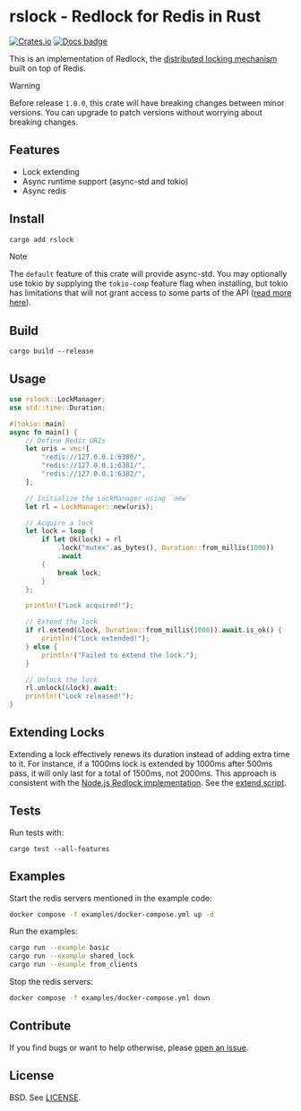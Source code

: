# rslock - Redlock for Redis in Rust

[![Crates.io](https://img.shields.io/crates/v/rslock)][crates.io]
[![Docs badge]][docs.rs]

This is an implementation of Redlock, the [distributed locking mechanism](http://redis.io/topics/distlock) built on top of Redis.

> [!WARNING]
> Before release `1.0.0`, this crate will have breaking changes between minor versions. You can upgrade to patch versions without worrying about breaking changes.

## Features

- Lock extending
- Async runtime support (async-std and tokio)
- Async redis

## Install

```bash
cargo add rslock
```

> [!NOTE]
> The `default` feature of this crate will provide async-std. You may optionally use tokio by supplying the `tokio-comp` feature flag when installing, but tokio has limitations that will not grant access to some parts of the API ([read more here](https://github.com/hexcowboy/rslock/pull/4#issuecomment-1693711182)).

## Build

```
cargo build --release
```

## Usage

```rust
use rslock::LockManager;
use std::time::Duration;

#[tokio::main]
async fn main() {
    // Define Redis URIs
    let uris = vec![
        "redis://127.0.0.1:6380/",
        "redis://127.0.0.1:6381/",
        "redis://127.0.0.1:6382/",
    ];

    // Initialize the LockManager using `new`
    let rl = LockManager::new(uris);

    // Acquire a lock
    let lock = loop {
        if let Ok(lock) = rl
            .lock("mutex".as_bytes(), Duration::from_millis(1000))
            .await
        {
            break lock;
        }
    };

    println!("Lock acquired!");

    // Extend the lock
    if rl.extend(&lock, Duration::from_millis(1000)).await.is_ok() {
        println!("Lock extended!");
    } else {
        println!("Failed to extend the lock.");
    }

    // Unlock the lock
    rl.unlock(&lock).await;
    println!("Lock released!");
}
```

## Extending Locks

Extending a lock effectively renews its duration instead of adding extra time to it. For instance, if a 1000ms lock is extended by 1000ms after 500ms pass, it will only last for a total of 1500ms, not 2000ms. This approach is consistent with the [Node.js Redlock implementation](https://www.npmjs.com/package/redlock). See the [extend script](https://github.com/hexcowboy/rslock/blob/main/src/lock.rs#L22-L30).

## Tests

Run tests with:

```
cargo test --all-features
```

## Examples

Start the redis servers mentioned in the example code:

```bash
docker compose -f examples/docker-compose.yml up -d
```

Run the examples:

```bash
cargo run --example basic
cargo run --example shared_lock
cargo run --example from_clients
```

Stop the redis servers:

```bash
docker compose -f examples/docker-compose.yml down
```

## Contribute

If you find bugs or want to help otherwise, please [open an issue](https://github.com/hexcowboy/rslock/issues).

## License

BSD. See [LICENSE](LICENSE).

[docs badge]: https://img.shields.io/badge/docs.rs-rustdoc-green
[crates.io]: https://crates.io/crates/rslock
[docs.rs]: https://docs.rs/rslock/
